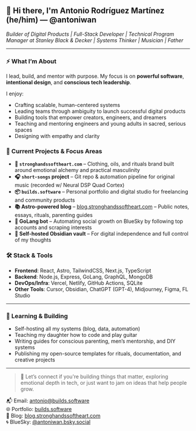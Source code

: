 ## 👋 Hi there, I'm Antonio Rodríguez Martínez (he/him) — @antoniwan

_Builder of Digital Products | Full-Stack Developer | Technical Program Manager at Stanley Black & Decker | Systems Thinker | Musician | Father_

---

### ⚡ What I’m About

I lead, build, and mentor with purpose. My focus is on **powerful software**, **intentional design**, and **conscious tech leadership**.

I enjoy:

- Crafting scalable, human-centered systems
- Leading teams through ambiguity to launch successful digital products
- Building tools that empower creators, engineers, and dreamers
- Teaching and mentoring engineers and young adults in sacred, serious spaces
- Designing with empathy and clarity

### 🧠 Current Projects & Focus Areas

- **🚀 `stronghandssoftheart.com`** – Clothing, oils, and rituals brand built around emotional alchemy and practical masculinity
- **🎧 `short-songs` project** – Git repo & automation pipeline for original music (recorded w/ Neural DSP Quad Cortex)
- **📦 `builds.software`** – Personal portfolio and digital studio for freelancing and community products
- **📚 Astro-powered blog** – [blog.stronghandssoftheart.com](https://blog.stronghandssoftheart.com) – Public notes, essays, rituals, parenting guides
- **🤖 GoLang bot** – Automating social growth on BlueSky by following top accounts and scraping interests
- **🧠 Self-hosted Obsidian vault** – For digital independence and full control of my thoughts

### 🛠️ Stack & Tools

- **Frontend**: React, Astro, TailwindCSS, Next.js, TypeScript  
- **Backend**: Node.js, Express, GoLang, GraphQL, MongoDB  
- **DevOps/Infra**: Vercel, Netlify, GitHub Actions, SQLite  
- **Other Tools**: Cursor, Obsidian, ChatGPT (GPT-4), Midjourney, Figma, FL Studio  

---

### 🌱 Learning & Building

- Self-hosting all my systems (blog, data, automation)
- Teaching my daughter how to code and play guitar
- Writing guides for conscious parenting, men’s mentorship, and DIY systems
- Publishing my open-source templates for rituals, documentation, and creative projects

---

> 💌 Let’s connect if you're building things that matter, exploring emotional depth in tech, or just want to jam on ideas that help people grow.

📬 Email: [antonio@builds.software](mailto:antonio@builds.software)  
🌐 Portfolio: [builds.software](https://builds.software)  
📖 Blog: [blog.stronghandssoftheart.com](https://blog.stronghandssoftheart.com)  
🌀 BlueSky: [@antoniwan.bsky.social](https://bsky.app/profile/antoniwan.bsky.social)
